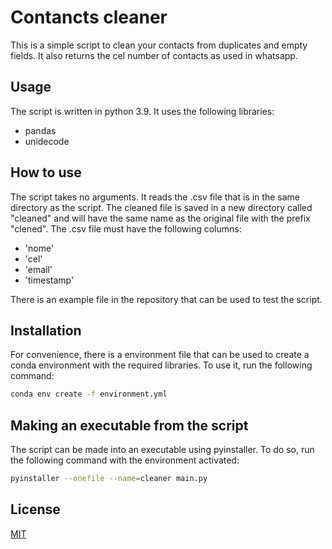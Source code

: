 # Contancts cleaner

This is a simple script to clean your contacts from duplicates and empty fields.
It also returns the cel number of contacts as used in whatsapp.

## Usage

The script is written in python 3.9. It uses the following libraries:
- pandas
- unidecode

## How to use
The script takes no arguments. It reads the .csv file that is in the same directory as the script. The cleaned file is saved in a new directory called "cleaned" and will have the same name as the original file with the prefix "clened". The .csv file must have the following columns:
- 'nome'
- 'cel'
- 'email'
- 'timestamp'

There is an example file in the repository that can be used to test the script.

## Installation
For convenience, there is a environment file that can be used to create a conda environment with the required libraries. To use it, run the following command:
```bash
conda env create -f environment.yml
```
## Making an executable from the script
The script can be made into an executable using pyinstaller. To do so, run the following command with the environment activated:
```bash
pyinstaller --onefile --name=cleaner main.py
```

## License
[MIT](https://choosealicense.com/licenses/mit/)
